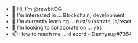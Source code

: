 - 👋 Hi, I’m @rawbitOG
- 👀 I’m interested in ... Blockchain, development
- 🌱 I’m currently learning ... rust/substrate, js/react
- 💞️ I’m looking to collaborate on ... yes
- 📫 How to reach me ... discord - Dannysup#7354

<!---
rawbitOG/rawbitOG is a ✨ special ✨ repository because its `README.md` (this file) appears on your GitHub profile.
You can click the Preview link to take a look at your changes.
--->
